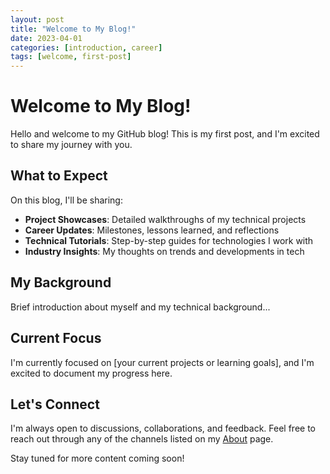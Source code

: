 ```yaml
---
layout: post
title: "Welcome to My Blog!"
date: 2023-04-01
categories: [introduction, career]
tags: [welcome, first-post]
---
```


# Welcome to My Blog!

Hello and welcome to my GitHub blog! This is my first post, and I'm excited to share my journey with you.

## What to Expect

On this blog, I'll be sharing:

- **Project Showcases**: Detailed walkthroughs of my technical projects
- **Career Updates**: Milestones, lessons learned, and reflections
- **Technical Tutorials**: Step-by-step guides for technologies I work with
- **Industry Insights**: My thoughts on trends and developments in tech

## My Background

Brief introduction about myself and my technical background...

## Current Focus

I'm currently focused on [your current projects or learning goals], and I'm excited to document my progress here.

## Let's Connect

I'm always open to discussions, collaborations, and feedback. Feel free to reach out through any of the channels listed on my [About](/about/) page.

Stay tuned for more content coming soon! 
